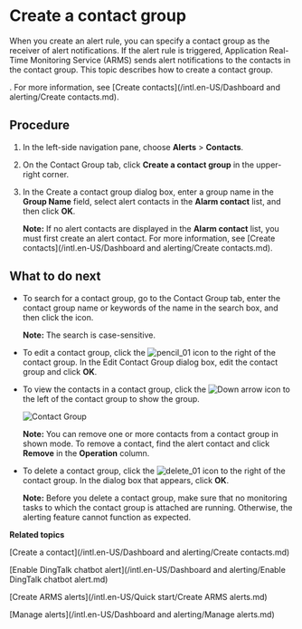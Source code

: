 # Create a contact group

When you create an alert rule, you can specify a contact group as the receiver of alert notifications. If the alert rule is triggered, Application Real-Time Monitoring Service \(ARMS\) sends alert notifications to the contacts in the contact group. This topic describes how to create a contact group.

. For more information, see [Create contacts](/intl.en-US/Dashboard and alerting/Create contacts.md).

## Procedure

1.  In the left-side navigation pane, choose **Alerts** \> **Contacts**.

2.  On the Contact Group tab, click **Create a contact group** in the upper-right corner.

3.  In the Create a contact group dialog box, enter a group name in the **Group Name** field, select alert contacts in the **Alarm contact** list, and then click **OK**.

    **Note:** If no alert contacts are displayed in the **Alarm contact** list, you must first create an alert contact. For more information, see [Create contacts](/intl.en-US/Dashboard and alerting/Create contacts.md).


## What to do next



-   To search for a contact group, go to the Contact Group tab, enter the contact group name or keywords of the name in the search box, and then click the icon.

    **Note:** The search is case-sensitive.

-   To edit a contact group, click the ![pencil_01](https://static-aliyun-doc.oss-accelerate.aliyuncs.com/assets/img/en-US/6573758061/p181704.png) icon to the right of the contact group. In the Edit Contact Group dialog box, edit the contact group and click **OK**.
-   To view the contacts in a contact group, click the ![Down arrow](https://static-aliyun-doc.oss-accelerate.aliyuncs.com/assets/img/en-US/6573758061/p181703.png) icon to the left of the contact group to show the group.

    ![Contact Group](https://static-aliyun-doc.oss-accelerate.aliyuncs.com/assets/img/en-US/2217758061/p43297.png)

    **Note:** You can remove one or more contacts from a contact group in shown mode. To remove a contact, find the alert contact and click **Remove** in the **Operation** column.

-   To delete a contact group, click the ![delete_01](https://static-aliyun-doc.oss-accelerate.aliyuncs.com/assets/img/en-US/7573758061/p181706.png) icon to the right of the contact group. In the dialog box that appears, click **OK**.

    **Note:** Before you delete a contact group, make sure that no monitoring tasks to which the contact group is attached are running. Otherwise, the alerting feature cannot function as expected.


**Related topics**  


[Create a contact](/intl.en-US/Dashboard and alerting/Create contacts.md)

[Enable DingTalk chatbot alert](/intl.en-US/Dashboard and alerting/Enable DingTalk chatbot alert.md)

[Create ARMS alerts](/intl.en-US/Quick start/Create ARMS alerts.md)

[Manage alerts](/intl.en-US/Dashboard and alerting/Manage alerts.md)

